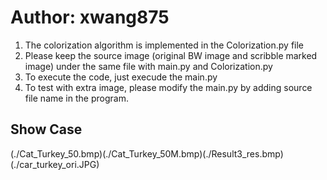 # Author: xwang875
1. The colorization algorithm is implemented in the Colorization.py file
2. Please keep the source image (original BW image and scribble marked image) under the same file with main.py and Colorization.py
3. To execute the code, just execude the main.py
4. To test with extra image, please modify the main.py by adding source file name in the program.
## Show Case
(./Cat_Turkey_50.bmp)(./Cat_Turkey_50M.bmp)(./Result3_res.bmp)(./car_turkey_ori.JPG)